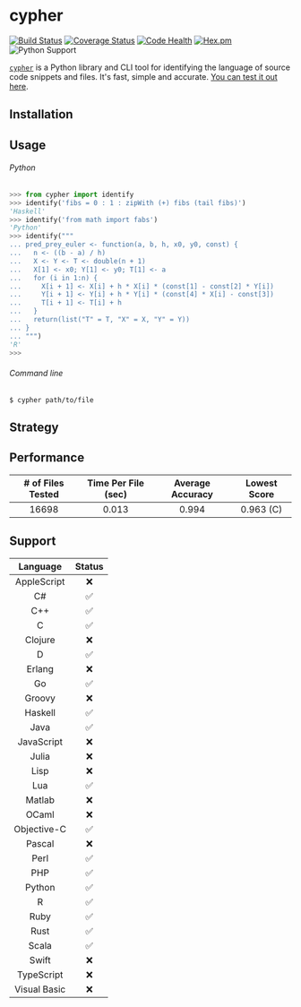 # cypher

[![Build Status](https://travis-ci.org/jdkato/cypher.svg?branch=master)](https://travis-ci.org/jdkato/cypher) [![Coverage Status](https://coveralls.io/repos/github/jdkato/cypher/badge.svg?branch=master)](https://coveralls.io/github/jdkato/cypher?branch=master) [![Code Health](https://landscape.io/github/jdkato/cypher/master/landscape.svg?style=flat)](https://landscape.io/github/jdkato/cypher/master) [![Hex.pm](https://img.shields.io/hexpm/l/plug.svg?maxAge=2592000)](https://github.com/jdkato/cypher/blob/master/LICENSE.txt) ![Python Support](https://img.shields.io/badge/python-2.7,3.4,3.5-blue.svg)

[`cypher`](https://en.wikipedia.org/wiki/Cypher_(Marvel_Comics)) is a Python library and CLI tool for identifying the language of source code snippets and files. It's fast, simple and accurate. [You can test it out here](http://jdkato.github.io/cypher/).

## Installation

## Usage

###### Python

```python
>>> from cypher import identify
>>> identify('fibs = 0 : 1 : zipWith (+) fibs (tail fibs)')
'Haskell'
>>> identify('from math import fabs')
'Python'
>>> identify("""
... pred_prey_euler <- function(a, b, h, x0, y0, const) {
...   n <- ((b - a) / h)
...   X <- Y <- T <- double(n + 1)
...   X[1] <- x0; Y[1] <- y0; T[1] <- a
...   for (i in 1:n) {
...     X[i + 1] <- X[i] + h * X[i] * (const[1] - const[2] * Y[i])
...     Y[i + 1] <- Y[i] + h * Y[i] * (const[4] * X[i] - const[3])
...     T[i + 1] <- T[i] + h
...   }
...   return(list("T" = T, "X" = X, "Y" = Y))
... }
... """)
'R'
>>>
```

###### Command line

```
$ cypher path/to/file
```

## Strategy

## Performance

| # of Files Tested | Time Per File (sec) | Average Accuracy | Lowest Score |
|:-----------------:|:-------------------:|:----------------:|:------------:|
|       16698       |        0.013        |       0.994      |  0.963 (C)   |

## Support

|   Language    |       Status          |
|:-----------:  |:------------------:   |
| AppleScript   |         :x:           |
|      C#       | :white_check_mark:    |
|     C++       | :white_check_mark:    |
|      C        | :white_check_mark:    |
|   Clojure     |         :x:           |
|      D        | :white_check_mark:    |
|    Erlang     |         :x:           |
|      Go       | :white_check_mark:    |
|   Groovy      | :x:                   |
|   Haskell     | :white_check_mark:    |
|     Java      | :white_check_mark:    |
|  JavaScript   |         :x:           |
|    Julia      |         :x:           |
|     Lisp      |         :x:           |
|     Lua       | :white_check_mark:    |
|    Matlab     |         :x:           |
|    OCaml      |         :x:           |
| Objective-C   | :white_check_mark:    |
|    Pascal     |         :x:           |
|     Perl      | :white_check_mark:    |
|     PHP       | :white_check_mark:    |
|    Python     | :white_check_mark:    |
|      R        | :white_check_mark:    |
|     Ruby      | :white_check_mark:    |
|     Rust      | :white_check_mark:    |
|    Scala      | :white_check_mark:    |
|    Swift      |         :x:           |
| TypeScript    |         :x:           |
| Visual Basic  |         :x:           |

